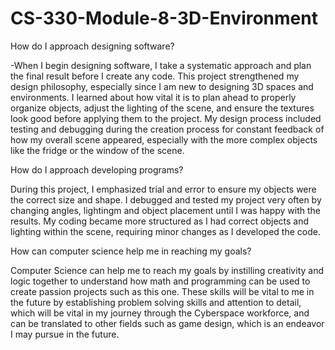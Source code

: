 # CS-330-Module-8-3D-Environment


How do I approach designing software?

-When I begin designing software, I take a systematic approach and plan the final result before I create any code. This project strengthened my design philosophy, especially since I am new to designing 3D spaces and environments. I learned about how vital it is to plan ahead to properly organize objects, adjust the lighting of the scene, and ensure the textures look good before applying them to the project. My design process included testing and debugging during the creation process for constant feedback of how my overall scene appeared, especially with the more complex objects like the fridge or the window of the scene.

How do I approach developing programs?

During this project, I emphasized trial and error to ensure my objects were the correct size and shape. I debugged and tested my project very often by changing angles, lightingm and object placement until I was happy with the results. My coding became more structured as I had correct objects and lighting within the scene, requiring minor changes as I developed the code.

How can computer science help me in reaching my goals?

Computer Science can help me to reach my goals by instilling creativity and logic together to understand how math and programming can be used to create passion projects such as this one. These skills will be vital to me in the future by establishing problem solving skills and attention to detail, which will be vital in my journey through the Cyberspace workforce, and can be translated to other fields such as game design, which is an endeavor I may pursue in the future.
